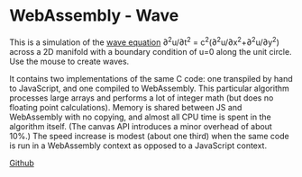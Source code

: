 # WebAssembly - Wave

This is a simulation of the [wave equation](https://en.wikipedia.org/wiki/Wave_equation)
<span class="eq">&#8706;<sup>2</sup>u/&#8706;t<sup>2</sup> = c<sup>2</sup>(&#8706;<sup>2</sup>u/&#8706;x<sup>2</sup>+&#8706;<sup>2</sup>u/&#8706;y<sup>2</sup>)</span>
across a 2D manifold with a boundary condition of u=0 along the unit circle. Use the mouse to create waves.

It contains two implementations of the same C code: one transpiled by hand to JavaScript, and one compiled to WebAssembly.
This particular algorithm processes large arrays and performs a lot of integer math (but does no floating point calculations).
Memory is shared between JS and WebAssembly with no copying, and almost all CPU time is spent in the algorithm itself.
(The canvas API introduces a minor overhead of about 10%.)
The speed increase is modest (about one third) when the same code is run in a WebAssembly context as opposed to a JavaScript context.

[Github](https://github.com/jtiscione/webassembly-wave)